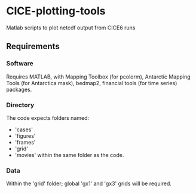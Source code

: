 # CICE-plotting-tools
Matlab scripts to plot netcdf output from CICE6 runs


## Requirements

### Software
Requires MATLAB, with Mapping Toolbox (for pcolorm), Antarctic Mapping Tools (for Antarctica mask), bedmap2, financial tools (for time series) packages.

### Directory
The code expects folders named:
- 'cases'
- 'figures'
- 'frames'
- 'grid'
- 'movies'
within the same folder as the code.

### Data
Within the 'grid' folder; global 'gx1' and 'gx3' grids will be required.
